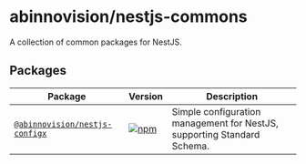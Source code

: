 # abinnovision/nestjs-commons

A collection of common packages for NestJS.

## Packages

| Package                                             | Version                                                                                                                                           | Description                                                             |
| --------------------------------------------------- | ------------------------------------------------------------------------------------------------------------------------------------------------- | ----------------------------------------------------------------------- |
| [`@abinnovision/nestjs-configx`](/packages/configx) | [![npm](https://img.shields.io/npm/v/@abinnovision/nestjs-configx?style=flat-square)](https://www.npmjs.com/package/@abinnovision/nestjs-configx) | Simple configuration management for NestJS, supporting Standard Schema. |
